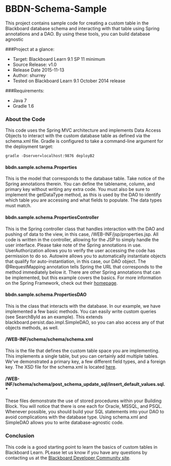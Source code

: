 # BBDN-Schema-Sample
This project contains sample code for creating a custom table in the Blackboard database schema and interacting with that table using Spring annotations and a DAO. By using these tools, you can build database agnostic

###Project at a glance:
- Target: Blackboard Learn 9.1 SP 11 minimum
- Source Release: v1.0
- Release Date  2015-11-13
- Author: shurrey
- Tested on Blackboard Learn 9.1 October 2014 release

###Requirements:
- Java 7
- Gradle 1.6

### About the Code
This code uses the Spring MVC architecture and implements Data Access Objects to interact with the custom database table as defined via the schema.xml file. Gradle is configured to take a command-line argument for the deployment target:

	gradle -Dserver=localhost:9876 deployB2
	
#### bbdn.sample.schema.Properties
This is the model that corresponds to the database table. Take notice of the Spring annotations therein. You can define the tablename, column, and primary key without writing any extra code. You must also be sure to implement the getDataType method, as this is used by the DAO to identify which table you are accessing and what fields to populate. The data types must match.

#### bbdn.sample.schema.PropertiesController
This is the Spring controller class that handles interaction with the DAO and pushing of data to the view, in this case, /WEB-INF/jsp/properties.jsp. All code is written in the controller, allowing for the JSP to simply handle the user interface. Please take note of the Spring annotations in use. UserAuthorization allows you to verify the user accessing the code has permission to do so. Autowire allows you to automatically instantiate objects that qualify for auto-instantiation, in this case, our DAO object. The @RequestMapping annotation tells Spring the URL that corresponds to the method immediately below it. There are other Spring annotations that can be implemented, but this example covers the basics. For more information on the Spring Framework, check out their <a href="https://pivital.io" target="_blank">homepage</a>.

#### bbdn.sample.schema.PropertiesDAO
This is the class that interacts with the database. In our example, we have implemented a few basic methods. You can easily write custom queries (see SearchById as an example). This extends blackboard.persist.dao.impl.SimpleDAO, so you can also access any of that objects methods, as well.

#### /WEB-INF/schema/schema/schema.xml
This is the file that defines the custom table space you are implementing. This implements a single table, but you can certainly add multiple tables. We've demonstrated a primary key, a few different field types, and a foreign key. The XSD file for the schema.xml is located <a href="https://bbprepo.blackboard.com/content/repositories/releases/blackboard/platform/bb-schema-xsd/9.1.201410.160373/bb-schema-xsd-9.1.201410.160373.xsd" target="_blank">here</a>.

#### /WEB-INF/schema/schema/post_schema_update_sql/insert_default_values.sql.*
These files demonstrate the use of stored procedures within your Building Block. You will notice that there is one each for Oracle, MSSQL, and PSQL. Whenever possible, you should build your SQL statements into your DAO to avoid complications with the database type. Using schema.xml and SimpleDAO allows you to write database-agnostic code.

### Conclusion
This code is a good starting point to learn the basics of custom tables in Blackboard Learn. PLease let us know if you have any questions by contacting us at the <a href="https://community.blackboard.com/community/developers/learn" target="_blank">Blackboard Developer Community site</a>.
